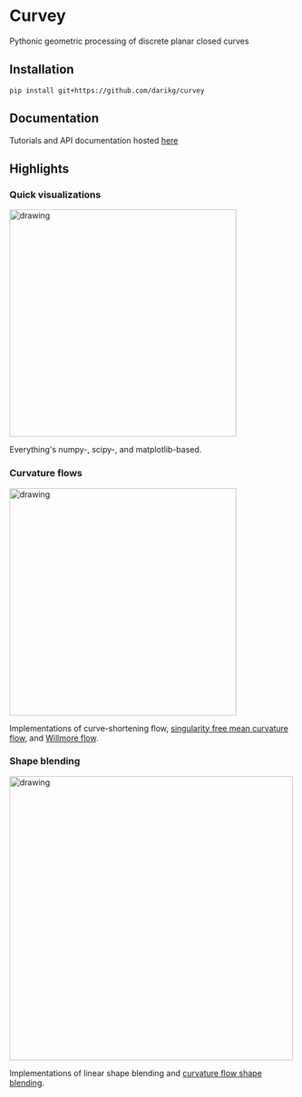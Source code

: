 # Curvey
Pythonic geometric processing of discrete planar closed curves

## Installation
```shell
pip install git+https://github.com/darikg/curvey
```

## Documentation
Tutorials and API documentation hosted [here](https://darikg.github.io/curvey/)

## Highlights

### Quick visualizations

<img src="static/curve_plot.png" alt="drawing" width="400"/>

Everything's numpy-, scipy-, and matplotlib-based.

### Curvature flows

<img src="static/willmore_flow.png" alt="drawing" width="400"/>

Implementations of curve-shortening flow, [singularity free mean curvature flow](
https://arxiv.org/abs/1203.6819), and [Willmore flow](
https://www.cs.cmu.edu/~kmcrane/Projects/ConformalWillmoreFlow/paper.pdf).

### Shape blending

<img src="static/curv_interp.png" alt="drawing" width="500"/>

Implementations of linear shape blending and [curvature flow shape blending](
https://www.sciencedirect.com/science/article/pii/S016783961730016X).
